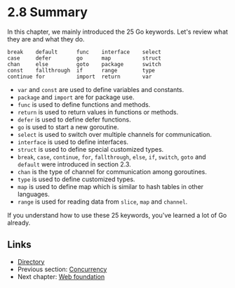 # 2.8 Summary

In this chapter, we mainly introduced the 25 Go keywords. Let's review what they are and what they do.

	break    default      func    interface    select
	case     defer        go      map          struct
	chan     else         goto    package      switch
	const    fallthrough  if      range        type
	continue for          import  return       var
	
- `var` and `const` are used to define variables and constants.
- `package` and `import` are for package use.
- `func` is used to define functions and methods.
- `return` is used to return values in functions or methods.
- `defer` is used to define defer functions.
- `go` is used to start a new goroutine.
- `select` is used to switch over multiple channels for communication.
- `interface` is used to define interfaces.
- `struct` is used to define special customized types.
- `break`, `case`, `continue`, `for`, `fallthrough`, `else`, `if`, `switch`, `goto` and `default` were introduced in section 2.3.
- `chan` is the type of channel for communication among goroutines.
- `type` is used to define customized types.
- `map` is used to define map which is similar to hash tables in other languages.
- `range` is used for reading data from `slice`, `map` and `channel`.

If you understand how to use these 25 keywords, you've learned a lot of Go already.

## Links

- [Directory](preface.md)
- Previous section: [Concurrency](02.7.md)
- Next chapter: [Web foundation](03.0.md)
